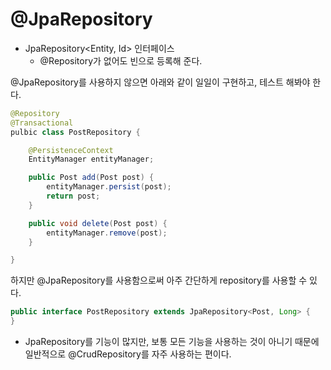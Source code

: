 # @JpaRepository



- JpaRepository<Entity, Id> 인터페이스
  - @Repository가 없어도 빈으로 등록해 준다.



@JpaRepository를 사용하지 않으면 아래와 같이 일일이 구현하고, 테스트 해봐야 한다.

```java
@Repository
@Transactional
pulbic class PostRepository {

	@PersistenceContext
	EntityManager entityManager;

	public Post add(Post post) {
		entityManager.persist(post);
		return post;
	}

	public void delete(Post post) {
		entityManager.remove(post);
	}

}
```



하지만 @JpaRepository를 사용함으로써 아주 간단하게 repository를 사용할 수 있다.

```java
public interface PostRepository extends JpaRepository<Post, Long> {
}
```



+ JpaRepository를 기능이 많지만, 보통 모든 기능을 사용하는 것이 아니기 때문에 일반적으로 @CrudRepository를 자주 사용하는 편이다.
